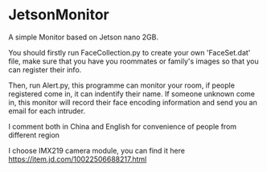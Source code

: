 # JetsonMonitor
A simple Monitor based on Jetson nano 2GB.

You should firstly run FaceCollection.py to create your own 'FaceSet.dat' file, make sure that you have you roommates or family's images so that you can register their info.

Then, run Alert.py, this programme can monitor your room, if people registered come in, it can indentify their name. If someone unknown come in, this monitor will record their face encoding information and send you an email for each intruder.

I comment both in China and English for convenience of people from different region

I choose IMX219 camera module, you can find it here https://item.jd.com/10022506688217.html
